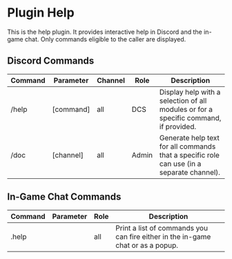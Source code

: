 # Plugin Help
This is the help plugin. It provides interactive help in Discord and the in-game chat.
Only commands eligible to the caller are displayed.

## Discord Commands

| Command  | Parameter        | Channel | Role  | Description                                                                               |
|----------|------------------|---------|-------|-------------------------------------------------------------------------------------------|
| /help    | [command]        | all     | DCS   | Display help with a selection of all modules or for a specific command, if provided.      |
| /doc     | <role> [channel] | all     | Admin | Generate help text for all commands that a specific role can use (in a separate channel). |

## In-Game Chat Commands

| Command | Parameter | Role                  | Description                                                                     |
|---------|-----------|-----------------------|---------------------------------------------------------------------------------|
| .help   |           | all                   | Print a list of commands you can fire either in the in-game chat or as a popup. |
